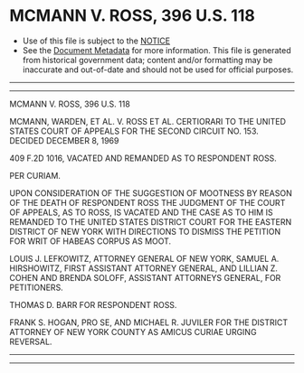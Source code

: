 ---
---

# MCMANN V. ROSS, 396 U.S. 118

* Use of this file is subject to the [NOTICE](https://github.com/publicdocs/notice/blob/master/NOTICE)
* See the [Document Metadata](../../../) for more information.
  This file is generated from historical government data; content and/or formatting may be inaccurate and out-of-date and should not be used for official purposes.

----------
----------

MCMANN V. ROSS, 396 U.S. 118

MCMANN, WARDEN, ET AL. V. ROSS ET AL. CERTIORARI TO THE UNITED STATES COURT OF APPEALS FOR THE SECOND CIRCUIT NO. 153.  DECIDED DECEMBER 8, 1969

409 F.2D 1016, VACATED AND REMANDED AS TO RESPONDENT ROSS.

PER CURIAM.

UPON CONSIDERATION OF THE SUGGESTION OF MOOTNESS BY REASON OF THE DEATH OF RESPONDENT ROSS THE JUDGMENT OF THE COURT OF APPEALS, AS TO ROSS, IS VACATED AND THE CASE AS TO HIM IS REMANDED TO THE UNITED STATES DISTRICT COURT FOR THE EASTERN DISTRICT OF NEW YORK WITH DIRECTIONS TO DISMISS THE PETITION FOR WRIT OF HABEAS CORPUS AS MOOT.

LOUIS J. LEFKOWITZ, ATTORNEY GENERAL OF NEW YORK, SAMUEL A. HIRSHOWITZ, FIRST ASSISTANT ATTORNEY GENERAL, AND LILLIAN Z. COHEN AND BRENDA SOLOFF, ASSISTANT ATTORNEYS GENERAL, FOR PETITIONERS.

THOMAS D. BARR FOR RESPONDENT ROSS.

FRANK S. HOGAN, PRO SE, AND MICHAEL R. JUVILER FOR THE DISTRICT ATTORNEY OF NEW YORK COUNTY AS AMICUS CURIAE URGING REVERSAL.


----------
----------

